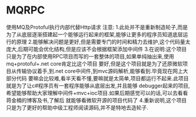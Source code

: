 
# MQRPC
使用MQ及Protoful执行内部代替Http请求
注意:
1.此处并不是重新制造轮子,而是为了从底层逐渐搭建起一个能够运行起来的框架,能够让更多的程序员知道底层运行的原理
2.能够解决问题是更好,但是需要专门的时间和精力去维护,这个代码量太庞大,后期可能会优化结构,但是应该不会根据框架添加中间件
3.在说明:这个项目只是为了在内部使用RPC项目而写的一套整体的项目,如果单纯抽出来,使用mq+protoful+.net core肯定比这个项目
  要好,但是这个项目就是为了还原微软项目从传输协议着手,到.net core中间件,到mvc源码解析,能够看到.毕竟现在网上大部分代码
  要嘛会比较难,看半天看不懂,要嘛就是太简单,项目都运行不起来.此项目就是为了让c#程序员有一套程序能够从底层出发,并且能够
  debugger起来的项目,希望能够帮助大家理解中间件+mvc+ioc项目.如果后期感觉可以的话,可以去看看蒋金楠的博客及书,了解后
  就能够看微软开源的项目代码了
4.重新说明,这个项目只是为了更好的帮助中级工程师阅读源码,并不是特地去造轮子.
